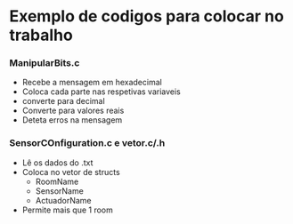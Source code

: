 # Exemplo de codigos para colocar no trabalho

### ManipularBits.c
* Recebe a mensagem em hexadecimal
* Coloca cada parte nas respetivas variaveis
* converte para decimal
* Converte para valores reais
* Deteta erros na mensagem


### SensorCOnfiguration.c e vetor.c/.h
* Lê os dados do .txt
* Coloca no vetor de structs
  * RoomName
  * SensorName
  * ActuadorName
* Permite mais que 1 room



